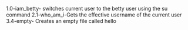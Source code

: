 1.0-iam_betty- switches current user to the betty user using the su command
2.1-who_am_i-Gets the effective username of the current user
3.4-empty- Creates an empty file called hello
